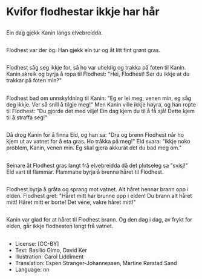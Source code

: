 # Kvifor flodhestar ikkje har hår

##
Ein dag gjekk Kanin langs elvebreidda.

##
Flodhest var der òg. Han gjekk ein tur og åt litt fint grønt gras.

##
Flodhest såg seg ikkje for, så ho var uheldig og trakka på foten til Kanin. Kanin skreik og byrja å ropa til Flodhest: "Hei, Flodhest! Ser du ikkje at du trakkar på foten min?"

##
Flodhest bad om unnskyldning til Kanin: "Eg er lei meg, venen min, eg såg deg ikkje. Ver så snill å tilgje meg!" Men Kanin ville ikkje høyra, og han ropte til Flodhest: "Du gjorde det med vilje! Ein dag kjem du til å få sjå! Dette kjem til å straffa seg!"

##
Då drog Kanin for å finna Eld, og han sa: "Dra og brenn Flodhest når ho kjem ut av vatnet for å eta gras. Ho tråkka på meg!" Eld svara: "Ikkje noko problem, Kanin, venen min. Eg skal gjera akkurat det du bad meg om."

##
Seinare åt Flodhest gras langt frå elvebreidda då det plutseleg sa "svisj!" Eld vart til flammar. Flammane byrja å brenna håret til Flodhest.

##
Flodhest byrja å gråta og sprang mot vatnet. Alt håret hennar brann opp i elden. Flodhest gret: "Håret mitt har brunne opp i elden! Du brann alt håret mitt! Håret mitt er borte! Det vene, vakre håret mitt!"

##
Kanin var glad for at håret til Flodhest brann. Og den dag i dag, av frykt for elden, går ikkje flodhesten langt frå vatnet.

##
* License: [CC-BY]
* Text: Basilio Gimo, David Ker
* Illustration: Carol Liddiment
* Translation: Espen Stranger-Johannessen, Martine Rørstad Sand
* Language: nn
